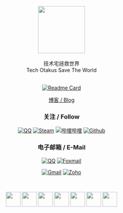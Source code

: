 <div align="center">
  
<img src="https://img.muxmus.com/icon/bk_8.png" width = "128" height = "128" align=center />

<br>
<br>
技术宅拯救世界
<br>
Tech Otakus Save The World
<br>
<br>

<!--
**1210718010/1210718010** is a ✨ _special_ ✨ repository because its `README.md` (this file) appears on your GitHub profile.

Here are some ideas to get you started:

- 🔭 I’m currently working on ...
- 🌱 I’m currently learning ...
- 👯 I’m looking to collaborate on ...
- 🤔 I’m looking for help with ...
- 💬 Ask me about ...
- 📫 How to reach me: ...
- 😄 Pronouns: ...
- ⚡ Fun fact: ...
-->

[![Readme Card](https://github-readme-stats-beta-amber-44.vercel.app/api?username=muxmus&show_icons=true&role=OWNER,ORGANIZATION_MEMBER,COLLABORATOR&locale=zh-my)](#)

[博客 / Blog](https://muxmus.com)

### 关注 / Follow

[![QQ](https://img.shields.io/badge/%E6%9C%A8%E8%BE%9B%E6%9C%A8%E6%9D%89-d30d13?style=flat-square&logo=tencentqq&logoColor=ffffff)](https://qm.qq.com/cgi-bin/qm/qr?k=rAN0D35rucs2u-MGcaKEHeWCG9tpTPaE)
[![Steam](https://img.shields.io/badge/muxmus-182551?style=flat-square&logo=steam&logoColor=ffffff)](https://steamcommunity.com/id/muxmus/)
[![哔哩哔哩](https://img.shields.io/badge/%E6%9C%A8%E8%BE%9B%E6%9C%A8%E6%9D%89-00a1d6?style=flat-square&logo=bilibili&logoColor=ffffff)](https://space.bilibili.com/397649728/)
[![Github](https://img.shields.io/badge/muxmus-000000?style=flat-square&logo=github&logoColor=ffffff)](https://github.com/muxmus)

### 电子邮箱 / E-Mail

[![QQ](https://img.shields.io/badge/muxmus-%40qq.com-4169e1?style=flat-square)](mailto:muxmus@qq.com)
[![Foxmail](https://img.shields.io/badge/muxmus-%40foxmail.com-cd5c5c?style=flat-square)](mailto:muxmus@foxmail.com)

[![Gmail](https://img.shields.io/badge/dzb1211-%40gmail.com-fabd03?style=flat-square)](mailto:dzb1211@gmail.com)
[![Zoho](https://img.shields.io/badge/i-%40muxmus.com-228b22?style=flat-square)](mailto:i@muxmus.com) 

<br>

<a href="https://ys.mihoyo.com/main/character/mondstadt?char=8" target="_blank"><img src="https://img.muxmus.com/svg/pyro.svg" width = "40" height = "40" align=center /></a>
<a href="https://ys.mihoyo.com/main/character/fontaine?char=6" target="_blank"><img src="https://img.muxmus.com/svg/hydro.svg" width = "40" height = "40" align=center /></a>
<a href="https://ys.mihoyo.com/main/character/inazuma?char=1" target="_blank"><img src="https://img.muxmus.com/svg/anemo.svg" width = "40" height = "40" align=center /></a>
<a href="https://ys.mihoyo.com/main/character/liyue?char=6" target="_blank"><img src="https://img.muxmus.com/svg/electro.svg" width = "40" height = "40" align=center /></a>
<a href="https://ys.mihoyo.com/main/character/inazuma?char=14" target="_blank"><img src="https://img.muxmus.com/svg/dendro.svg" width = "40" height = "40" align=center /></a>
<a href="https://ys.mihoyo.com/main/character/inazuma?char=0" target="_blank"><img src="https://img.muxmus.com/svg/cryo.svg" width = "40" height = "40" align=center /></a>
<a href="https://ys.mihoyo.com/main/character/fontaine?char=9" target="_blank"><img src="https://img.muxmus.com/svg/geo.svg" width = "40" height = "40" align=center /></a>
